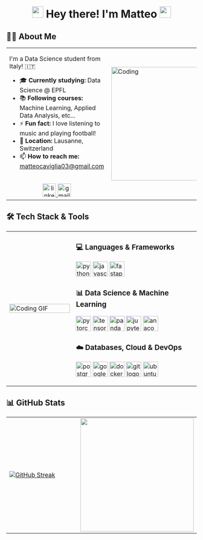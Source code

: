 <h1 align="center">
<img src="https://media.giphy.com/media/hvRJCLFzcasrR4ia7z/giphy.gif" width="30px"/>
Hey there! I'm Matteo
<img src="https://media.giphy.com/media/hvRJCLFzcasrR4ia7z/giphy.gif" width="30px"/>
</h1>

## 👨‍💻 About Me

<table>
<tr>
<td valign="top" width="65%">

I'm a Data Science student from Italy! 🇮🇹

- 🎓 **Currently studying:** Data Science @ EPFL
- 📚 **Following courses:** Machine Learning, Applied Data Analysis, etc...
- ⚡ **Fun fact:** I love listening to music and playing football!
- 📍 **Location:** Lausanne, Switzerland
- 📫 **How to reach me:** matteocaviglia03@gmail.com

<br/>

<div align="center">
  <a href="https://www.linkedin.com/in/matteocaviglia" target="_blank">
    <img src="https://img.shields.io/static/v1?message=LinkedIn&logo=linkedin&label=&color=0077B5&logoColor=white&labelColor=&style=for-the-badge" height="35" alt="linkedin logo"  />
  </a>
  <a href="mailto:matteocaviglia03@gmail.com">
    <img src="https://img.shields.io/static/v1?message=Gmail&logo=gmail&label=&color=D14836&logoColor=white&labelColor=&style=for-the-badge" height="35" alt="gmail logo"  />
  </a>
</div>

</td>
<td valign="center" width="35%">

<img align="right" valign="center" alt="Coding" height="300" src="https://media.giphy.com/media/v1.Y2lkPTc5MGI3NjExMG5yeWdkYjJpZzB4dTN6a2dsbHQyNm5xa2trYjN1NWZldmhzdnI0MiZlcD12MV9naWZzX3NlYXJjaCZjdD1n/mjNWtarb5jQtvIy507/giphy.gif">

</td>
</tr>
</table>


## 🛠️ Tech Stack & Tools

<table>
<tr>
<td valign="center" width="35%">
  <img src="https://media.giphy.com/media/v1.Y2lkPWVjZjA1ZTQ3Y3I3Y3Z4dmNwdnlnbHZmYWZ0Ynh0c2Y5aDVoaW1za2VtaXYyM3U2dyZlcD12MV9naWZzX3NlYXJjaCZjdD1n/XQiJigZpYQ9dKrrEbv/giphy.gif" alt="Coding GIF" width="100%">
</td>
<td valign="top" width="65%">

### 💻 Languages & Frameworks
<p align="left">
  <img src="https://img.shields.io/badge/Python-3776AB?logo=python&logoColor=white&style=for-the-badge" height="40" alt="python logo" />
  <img src="https://img.shields.io/badge/JavaScript-F7DF1E?logo=javascript&logoColor=black&style=for-the-badge" height="40" alt="javascript logo" />
  <img src="https://img.shields.io/badge/FastAPI-009688?logo=fastapi&logoColor=white&style=for-the-badge" height="40" alt="fastapi logo" />
</p>

### 📊 Data Science & Machine Learning
<p align="left">
  <img src="https://img.shields.io/badge/PyTorch-EE4C2C?logo=pytorch&logoColor=white&style=for-the-badge" height="40" alt="pytorch logo" />
  <img src="https://img.shields.io/badge/TensorFlow-FF6F00?logo=tensorflow&logoColor=black&style=for-the-badge" height="40" alt="tensorflow logo" />
  <img src="https://img.shields.io/badge/pandas-150458?logo=pandas&logoColor=white&style=for-the-badge" height="40" alt="pandas logo" />
  <img src="https://img.shields.io/badge/Jupyter-F37626?logo=jupyter&logoColor=black&style=for-the-badge" height="40" alt="jupyter logo" />
  <img src="https://img.shields.io/badge/Anaconda-44A833?logo=anaconda&logoColor=white&style=for-the-badge" height="40" alt="anaconda logo" />
</p>

### ☁️ Databases, Cloud & DevOps
<p align="left">
  <img src="https://img.shields.io/badge/PostgreSQL-4169E1?logo=postgresql&logoColor=white&style=for-the-badge" height="40" alt="postgresql logo" />
  <img src="https://img.shields.io/badge/Google_Cloud-4285F4?logo=googlecloud&logoColor=white&style=for-the-badge" height="40" alt="googlecloud logo" />
  <img src="https://img.shields.io/badge/Docker-2496ED?logo=docker&logoColor=white&style=for-the-badge" height="40" alt="docker logo" />
  <img src="https://img.shields.io/badge/Git-F05032?logo=git&logoColor=white&style=for-the-badge" height="40" alt="git logo" />
  <img src="https://img.shields.io/badge/Ubuntu-E95420?logo=ubuntu&logoColor=white&style=for-the-badge" height="40" alt="ubuntu logo" />
</p>

</td>
</tr>
</table>

## 📊 GitHub Stats

<table align="center">
<tr>
<td valign="center" width="70%">

<a href="https://git.io/streak-stats"><img src="https://streak-stats.demolab.com?user=22cav&border_radius=5" alt="GitHub Streak" /></a>

</td>
<td valign="center" width="30%">

<img align="right" src="https://media.giphy.com/media/TumMwMkCpTPptXh6A2/giphy.gif" height="300" />

</td>
</tr>
</table>
